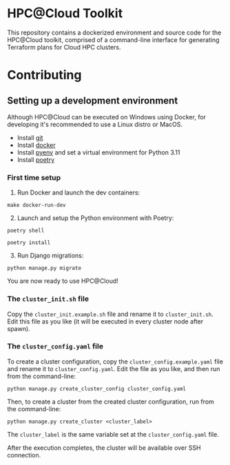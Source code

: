 # HPC@Cloud Toolkit

This repository contains a dockerized environment and source code for the
HPC@Cloud toolkit, comprised of a command-line interface for generating
Terraform plans for Cloud HPC clusters.

# Contributing

## Setting up a development environment

Although HPC@Cloud can be executed on Windows using Docker, for developing it's
recommended to use a Linux distro or MacOS.

- Install [git](https://git-scm.com/)
- Install [docker](https://www.docker.com/)
- Install [pyenv](https://github.com/pyenv/pyenv) and set a virtual environment
  for Python 3.11
- Install [poetry](https://python-poetry.org/)

### First time setup

1. Run Docker and launch the dev containers:

```shell
make docker-run-dev
```

2. Launch and setup the Python environment with Poetry:

```shell
poetry shell
```

```shell
poetry install
```

3. Run Django migrations:

```shell
python manage.py migrate
```

You are now ready to use HPC@Cloud!

### The `cluster_init.sh` file

Copy the `cluster_init.example.sh` file and rename it to `cluster_init.sh`. Edit
this file as you like (it will be executed in every cluster node after spawn).

### The `cluster_config.yaml` file

To create a cluster configuration, copy the `cluster_config.example.yaml` file
and rename it to `cluster_config.yaml`. Edit the file as you like, and then run
from the command-line:

```shell
python manage.py create_cluster_config cluster_config.yaml
```

Then, to create a cluster from the created cluster configuration, run from the
command-line:

```shell
python manage.py create_cluster <cluster_label>
```

The `cluster_label` is the same variable set at the `cluster_config.yaml` file.

After the execution completes, the cluster will be available over SSH
connection.
